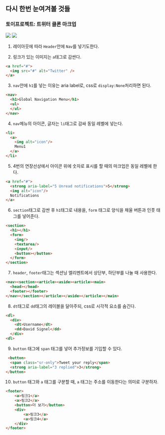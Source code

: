 ## 다시 한번 눈여겨볼 것들

### 토이프로젝트: 트위터 클론 마크업

<img src="https://github.com/projectkorea/study-html-css/blob/main/HTML/%EC%82%AC%EC%9D%B4%EB%93%9C%ED%94%84%EB%A1%9C%EC%A0%9D%ED%8A%B8/%EA%B5%AC%ED%9A%8D.PNG" >
<img src="https://github.com/projectkorea/study-html-css/blob/main/HTML/%EC%82%AC%EC%9D%B4%EB%93%9C%ED%94%84%EB%A1%9C%EC%A0%9D%ED%8A%B8/%ED%8A%B8%EC%9C%84%ED%84%B0.PNG" >

1. 레이아웃에 따라 `Header`안에 `Nav`를 넣기도한다.  

2. 링크가 있는 이미지는 `a`태그로 감싼다.  
```html
<a href="#">
  <img src="#" alt="Twitter" />
</a>
```

3. `nav`안에 `h1`를 넣는 이유는 aria label로, css로 `display:None`처리하면 된다.
```html
<nav>
  <h1>Global Navigation Menu</h1>
  <ul>
  </ul>
</nav>
```
4. `nav`메뉴의 아이콘, 글자는 `li`태그로 감싸 동일 레벨에 넣는다.  
```html
<li>
  <a>
    <img alt="icon"/>
    Menu1
  </a>
</li>
```
5. 4번의 연장선상에서 아이콘 위에 숫자로 표시를 할 때의 마크업은 동일 레벨에 한다. 
```html
<a href="#">
  <strong aria-label="5 Unread notifications">5</strong>
  <img alt="icon"/>
  Notifications
</a>
```

6. `section`태그로 감싼 후 `h1`태그로 내용을, `form` 태그로 양식을 채울 버튼과 인풋 태그를 넣어준다.
```html
<section>
  <h1></h1>
  <form>
    <img/>
    <textarea/>
    <input/>
    <button></button>
  </form>
</section>
```
7. `header`, `footer`태그는 섹션닝 엘리멘트에서 상단부, 하단부를 나눌 때 사용한다.
```html
<nav><section><article><aside><article><main>
  <head></head>
  <footer></footer>
</nav></section></article></aside></article></main>
```
8. `dt`태그로 `dd`태그의 레이블을 달아주되, css로 시각적 요소를 숨긴다.
```html
<dl>
  <div>
    <dt>Username</dt>
    <dd>David Signel</dd>
  </div>
<dl>
```

9. `button` 태그에 `span` 태그를 넣어 추가정보를 기입할 수 있다.
```html
 <button>
  <span class="sr-only">Tweet your reply</span>
  <strong aria-label="3 replied">3</strong>
</button>
```

10. `button` 태그와 `a` 태그를 구분할 때, `a` 태그는 주소를 이동한다는 의미로 구분하자.
```html
<footer>
    <a>링크1</a>
    <a>링크2</a>
    <button>더 보기</button>
    <div>
        <a>링크3</a>
        <a>링크4</a>
    </div>
</footer>
```